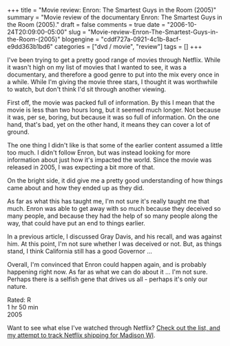 +++
title = "Movie review: Enron: The Smartest Guys in the Room (2005)"
summary = "Movie review of the documentary Enron: The Smartest Guys in the Room (2005)."
draft = false
comments = true
date = "2006-10-24T20:09:00-05:00"
slug = "Movie-review-Enron-The-Smartest-Guys-in-the-Room-(2005)"
blogengine = "cddf727a-0921-4c1b-8acf-e9dd363b1bd6"
categories = ["dvd / movie", "review"]
tags = []
+++

<p>
I&#39;ve been trying to get a pretty good range of movies through Netflix.  While it wasn&#39;t high on my list of movies that I wanted to see, it was a documentary, and therefore a good genre to put into the mix every once in a while.  While I&#39;m giving the movie three stars, I thought it was worthwhile to watch, but don&#39;t think I&#39;d sit through another viewing.<!--more-->
</p>
<p>
First off, the movie was packed full of information.  By this I mean that the movie is less than two hours long, but it seemed much longer.  Not because it was, per se, boring, but because it was so full of information.  On the one hand, that&#39;s bad, yet on the other hand, it means they can cover a lot of ground.
</p>
<p>
The one thing I didn&#39;t like is that some of the earlier content assumed a little too much.  I didn&#39;t follow Enron, but was instead looking for more information about just how it&#39;s impacted the world.  Since the movie was released in 2005, I was expecting a bit more of that.
</p>
<p>
On the bright side, it did give me a pretty good understanding of how things came about and how they ended up as they did.
</p>
<p>
As far as what this has taught me, I&#39;m not sure it&#39;s really taught me that much.  Enron was able to get away with so much because they deceived so many people, and because they had the help of so many people along the way, that could have put an end to things earlier.
</p>
<p>
In a previous article, I discussed Gray Davis, and his recall, and was against him.  At this point, I&#39;m not sure whether I was deceived or not.  But, as things stand, I think California still has a good Governor ...
</p>
<p>
Overall, I&#39;m convinced that Enron could happen again, and is probably happening right now.  As far as what we can do about it ... I&#39;m not sure.  Perhaps there is a selfish gene that drives us all - perhaps it&#39;s only our nature.
</p>
<p>
Rated: R<br />
1 hr 50 min<br />
2005
</p>
<p>
Want to see what else I&#39;ve watched through Netflix?  <a href="http://strivinglife.net/wordpress/2006/09/26/237/netflix-shipping-for-madison-wi/">Check out the list, and my attempt to track Netflix shipping for Madison WI</a>.
</p>

